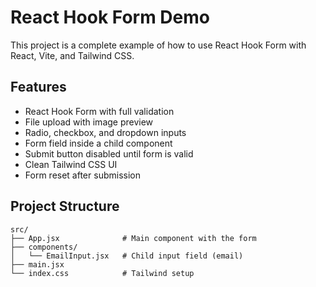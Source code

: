 # React Hook Form Demo

This project is a complete example of how to use React Hook Form with React, Vite, and Tailwind CSS.

## Features
- React Hook Form with full validation
- File upload with image preview
- Radio, checkbox, and dropdown inputs
- Form field inside a child component
- Submit button disabled until form is valid
- Clean Tailwind CSS UI
- Form reset after submission

## Project Structure
```
src/
├── App.jsx              # Main component with the form
├── components/
│   └── EmailInput.jsx   # Child input field (email)
├── main.jsx
└── index.css            # Tailwind setup
```
